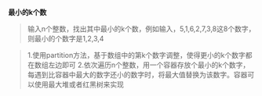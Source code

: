 **最小的k个数**

> 输入n个整数，找出其中最小的k个数，例如输入，5,1,6,2,7,3,8这8个数字，则最小的个数字是1,2,3,4


> 1.使用partition方法，基于数组中的第k个数字调整，使得更小的k个数字都在数组左边即可
> 2.依次遍历n个整数，用一个容器存放个最小的k个数字，每遇到比容器中最大的数字还小的数字时，将最大值替换为该数字。容器可以使用最大堆或者红黑树来实现